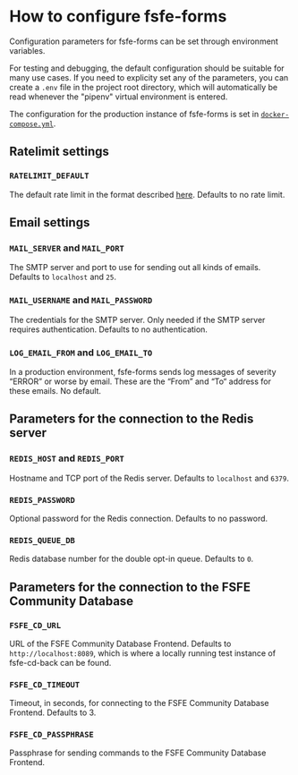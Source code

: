 <!--
SPDX-FileCopyrightText: 2020 Free Software Foundation Europe <contact@fsfe.org>

SPDX-License-Identifier: CC-BY-SA-4.0
-->

# How to configure fsfe-forms

Configuration parameters for fsfe-forms can be set through environment
variables.

For testing and debugging, the default configuration should be suitable for
many use cases. If you need to explicity set any of the parameters, you can
create a `.env` file in the project root directory, which will automatically be
read whenever the "pipenv" virtual environment is entered.

The configuration for the production instance of fsfe-forms is set in
[`docker-compose.yml`].


## Ratelimit settings

### `RATELIMIT_DEFAULT`

The default rate limit in the format described
[here](https://flask-limiter.readthedocs.io/en/stable/#ratelimit-string).
Defaults to no rate limit.


## Email settings

### `MAIL_SERVER` and `MAIL_PORT`

The SMTP server and port to use for sending out all kinds of emails. Defaults
to `localhost` and `25`.


### `MAIL_USERNAME` and `MAIL_PASSWORD`

The credentials for the SMTP server. Only needed if the SMTP server requires
authentication. Defaults to no authentication.


### `LOG_EMAIL_FROM` and `LOG_EMAIL_TO`

In a production environment, fsfe-forms sends log messages of severity
“ERROR” or worse by email. These are the “From” and “To“ address for these
emails. No default.


## Parameters for the connection to the Redis server

### `REDIS_HOST` and `REDIS_PORT`

Hostname and TCP port of the Redis server. Defaults to `localhost` and `6379`.

### `REDIS_PASSWORD`

Optional password for the Redis connection. Defaults to no password.

### `REDIS_QUEUE_DB`

Redis database number for the double opt-in queue. Defaults to `0`.


## Parameters for the connection to the FSFE Community Database

### `FSFE_CD_URL`

URL of the FSFE Community Database Frontend. Defaults to
`http://localhost:8089`, which is where a locally running test instance of
fsfe-cd-back can be found.

### `FSFE_CD_TIMEOUT`

Timeout, in seconds, for connecting to the FSFE Community Database Frontend.
Defaults to 3.

### `FSFE_CD_PASSPHRASE`

Passphrase for sending commands to the FSFE Community Database Frontend.


[`docker-compose.yml`]: ../docker-compose.yml
